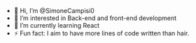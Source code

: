 - 👋 Hi, I’m @SimoneCampisi0
- 👀 I’m interested in Back-end and front-end development
- 🌱 I’m currently learning React
- ⚡ Fun fact: I aim to have more lines of code written than hair.

<!---
SimoneCampisi0/SimoneCampisi0 is a ✨ special ✨ repository because its `README.md` (this file) appears on your GitHub profile.
You can click the Preview link to take a look at your changes.
--->
